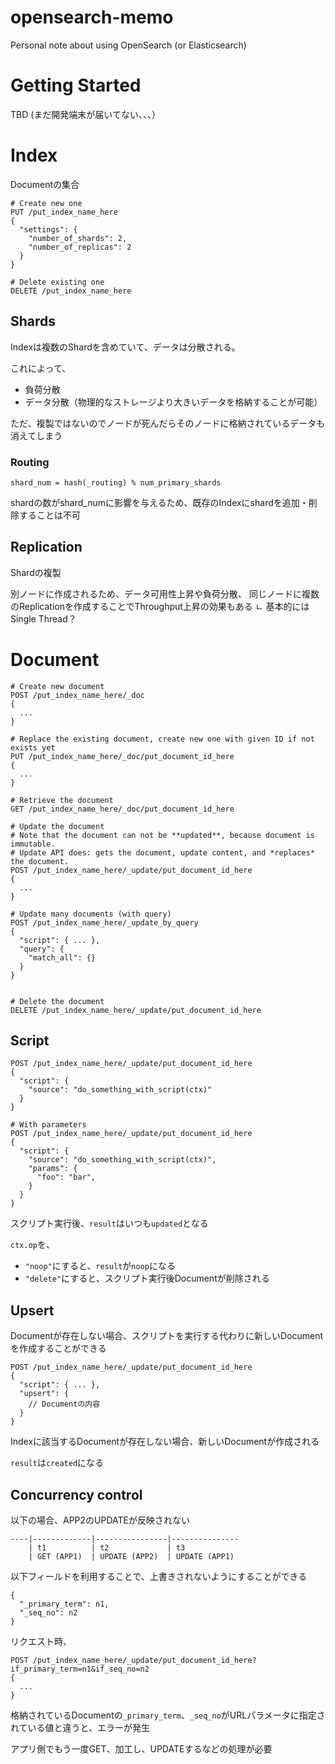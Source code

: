 # opensearch-memo

Personal note about using OpenSearch (or Elasticsearch)


# Getting Started

TBD (まだ開発端末が届いてない、、、）


# Index

Documentの集合

```
# Create new one
PUT /put_index_name_here
{
  "settings": {
    "number_of_shards": 2,
    "number_of_replicas": 2 
  }
}

# Delete existing one
DELETE /put_index_name_here
```


## Shards

Indexは複数のShardを含めていて、データは分散される。

これによって、
- 負荷分散
- データ分散（物理的なストレージより大きいデータを格納することが可能）

ただ、複製ではないのでノードが死んだらそのノードに格納されているデータも消えてしまう


### Routing

```
shard_num = hash(_routing) % num_primary_shards
```

shardの数がshard_numに影響を与えるため、既存のIndexにshardを追加・削除することは不可


## Replication

Shardの複製

別ノードに作成されるため、データ可用性上昇や負荷分散、
同じノードに複数のReplicationを作成することでThroughput上昇の効果もある
ㄴ 基本的にはSingle Thread？


# Document

```
# Create new document
POST /put_index_name_here/_doc
{
  ...
}

# Replace the existing document, create new one with given ID if not exists yet
PUT /put_index_name_here/_doc/put_document_id_here
{
  ...
}

# Retrieve the document
GET /put_index_name_here/_doc/put_document_id_here

# Update the document
# Note that the document can not be **updated**, because document is immutable.
# Update API does: gets the document, update content, and *replaces* the document.
POST /put_index_name_here/_update/put_document_id_here
{
  ...
}

# Update many documents (with query)
POST /put_index_name_here/_update_by_query
{
  "script": { ... },
  "query": {
    "match_all": {}
  }
}


# Delete the document
DELETE /put_index_name_here/_update/put_document_id_here
```


## Script

```
POST /put_index_name_here/_update/put_document_id_here
{
  "script": {
    "source": "do_something_with_script(ctx)"
  }
}

# With parameters
POST /put_index_name_here/_update/put_document_id_here
{
  "script": {
    "source": "do_something_with_script(ctx)",
    "params": {
      "foo": "bar",
    }
  }
}
```

スクリプト実行後、`result`はいつも`updated`となる

`ctx.op`を、
- `"noop"`にすると、`result`が`noop`になる
- `"delete"`にすると、スクリプト実行後Documentが削除される


## Upsert

Documentが存在しない場合、スクリプトを実行する代わりに新しいDocumentを作成することができる

```
POST /put_index_name_here/_update/put_document_id_here
{
  "script": { ... },
  "upsert": {
    // Documentの内容
  }
}
```

Indexに該当するDocumentが存在しない場合、新しいDocumentが作成される

`result`は`created`になる


## Concurrency control

以下の場合、APP2のUPDATEが反映されない

```
----|-------------|----------------|---------------
    | t1          | t2             | t3
    | GET (APP1)  | UPDATE (APP2)  | UPDATE (APP1)
```


以下フィールドを利用することで、上書きされないようにすることができる

```
{
  "_primary_term": n1,
  "_seq_no": n2
}
```

リクエスト時、

```
POST /put_index_name_here/_update/put_document_id_here?if_primary_term=n1&if_seq_no=n2
{
  ...
}
```

格納されているDocumentの`_primary_term`、`_seq_no`がURLパラメータに指定されている値と違うと、エラーが発生

アプリ側でもう一度GET、加工し、UPDATEするなどの処理が必要








